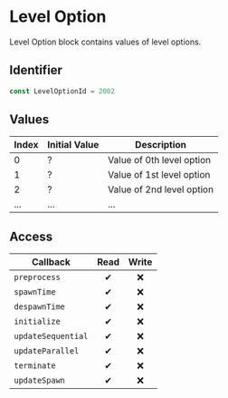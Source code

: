 # Level Option

Level Option block contains values of level options.

## Identifier

```ts
const LevelOptionId = 2002
```

## Values

| Index | Initial Value | Description               |
| ----- | ------------- | ------------------------- |
| 0     | ?             | Value of 0th level option |
| 1     | ?             | Value of 1st level option |
| 2     | ?             | Value of 2nd level option |
| ...   | ...           | ...                       |

## Access

| Callback           | Read | Write |
| ------------------ | :--: | :---: |
| `preprocess`       |  ✔   |  ❌   |
| `spawnTime`        |  ✔   |  ❌   |
| `despawnTime`      |  ✔   |  ❌   |
| `initialize`       |  ✔   |  ❌   |
| `updateSequential` |  ✔   |  ❌   |
| `updateParallel`   |  ✔   |  ❌   |
| `terminate`        |  ✔   |  ❌   |
| `updateSpawn`      |  ✔   |  ❌   |
